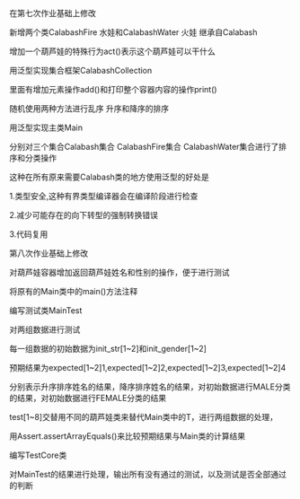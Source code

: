 在第七次作业基础上修改

新增两个类CalabashFire 水娃和CalabashWater 火娃 继承自Calabash

增加一个葫芦娃的特殊行为act()表示这个葫芦娃可以干什么



用泛型实现集合框架CalabashCollection<T extends Calabash>

里面有增加元素操作add()和打印整个容器内容的操作print()

随机使用两种方法进行乱序 升序和降序的排序



用泛型实现主类Main<T extends Calabash>

分别对三个集合Calabash集合 CalabashFire集合 CalabashWater集合进行了排序和分类操作

这种在所有原来需要Calabash类的地方使用泛型<T extends Calabash>的好处是

1.类型安全,这种有界类型编译器会在编译阶段进行检查

2.减少可能存在的向下转型的强制转换错误

3.代码复用



第八次作业基础上修改

对葫芦娃容器增加返回葫芦娃姓名和性别的操作，便于进行测试

将原有的Main类中的main()方法注释

编写测试类MainTest

对两组数据进行测试

每一组数据的初始数据为init_str[1~2]和init_gender[1~2]

预期结果为expected[1~2]1,expected[1~2]2,expected[1~2]3,expected[1~2]4

分别表示升序排序姓名的结果，降序排序姓名的结果，对初始数据进行MALE分类的结果，对初始数据进行FEMALE分类的结果

test[1~8]交替用不同的葫芦娃类来替代Main类中的T，进行两组数据的处理，

用Assert.assertArrayEquals()来比较预期结果与Main类的计算结果



编写TestCore类

对MainTest的结果进行处理，输出所有没有通过的测试，以及测试是否全部通过的判断